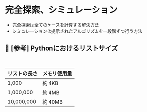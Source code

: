 # 完全探索、シミュレーション
* 完全探索は全てのケースを計算する解決方法
* シミュレーションは提示されたアルゴリズムを一段階ずつ行う方法

## :rabbit: **[参考]** Pythonにおけるリストサイズ
<br>

リストの長さ|メモリ使用量
:-|:-
1,000|約 4KB
1,000,000|約 4MB
10,000,000|約 40MB